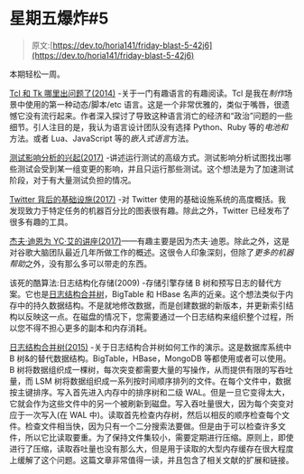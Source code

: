# 星期五爆炸#5

> 原文:[https://dev.to/horia141/friday-blast-5-42j6](https://dev.to/horia141/friday-blast-5-42j6)

本期轻松一周。

[Tcl 和 Tk 哪里出问题了(2014)](https://journal.dedasys.com/2010/03/30/where-tcl-and-tk-went-wrong/) -关于一门有趣语言的有趣阅读。Tcl 是我在*制作*场景中使用的第一种动态/脚本/etc 语言。这是一个非常优雅的，类似于嘴唇，很遗憾它没有流行起来。作者深入探讨了导致这种语言消亡的经济和“政治”问题的一些细节。引人注目的是，我认为语言设计团队没有选择 Python、Ruby 等的*电池和*方法。或者 Lua、JavaScript 等的*嵌入式语言*方法。

[测试影响分析的兴起(2017)](https://martinfowler.com/articles/rise-test-impact-analysis.html) -讲述运行测试的高级方式。测试影响分析试图找出哪些测试会受到某一组变更的影响，并且只运行那些测试。这个想法是为了加速测试阶段，对于有大量测试负担的情况。

[Twitter 背后的基础设施(2017)](https://blog.twitter.com/engineering/en_us/topics/infrastructure/2017/the-infrastructure-behind-twitter-scale.html) -对 Twitter 使用的基础设施系统的高度概括。我发现致力于特定任务的机器百分比的图表很有趣。除此之外，Twitter 已经发布了很多有趣的工具。

[杰夫·迪恩为 YC·艾的讲座(2017)](http://blog.ycombinator.com/jeff-deans-lecture-for-yc-ai/?src=hn)——有趣主要是因为杰夫·迪恩。除此之外，这是对谷歌大脑团队最近几年所做工作的概述。这很令人印象深刻，但除了*更多的机器帮助*之外，没有那么多可以带走的东西。

该死的酷算法:日志结构化存储(2009) -存储引擎存储 B 树和预写日志的替代方案。它也是[日志结构合并树](https://en.wikipedia.org/wiki/Log-structured_merge-tree)，BigTable 和 HBase 名声的近亲。这个想法类似于内存中的持久数据结构。不是就地修改数据，而是创建数据的新版本，并更新索引结构以反映这一点。在磁盘的情况下，您需要通过一个日志结构来组织整个过程，所以您不得不担心更多的副本和内存消耗。

[日志结构合并树(2015)](http://www.benstopford.com/2015/02/14/log-structured-merge-trees/) -关于日志结构合并树如何工作的演示。这是数据库系统中 B 树&的替代数据结构。BigTable，HBase，MongoDB 等都使用或者可以使用。B 树将数据组织成一棵树，每次突变都需要大量的写操作，从而提供有限的写吞吐量，而 LSM 树将数据组织成一系列按时间顺序排列的文件。在每个文件中，数据按主键排序。写入首先进入内存中的排序树和二级 WAL。但是一旦它变得太大，它就会作为这些文件中的另一个被刷新到磁盘。写入吞吐量很大，因为每个突变对应于一次写入(在 WAL 中)。读取首先检查内存树，然后以相反的顺序检查每个文件。检查文件相当快，因为只有一个二分搜索法要做。但是由于可以检查许多文件，所以它比读取要重。为了保持文件集较小，需要定期进行压缩。原则上，即使进行了压缩，读取吞吐量也没有那么大，但是用于读取的大型内存缓存在很大程度上缓解了这个问题。这篇文章非常值得一读，并且包含了相关文献的扩展和链接。